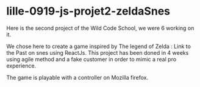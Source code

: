 # lille-0919-js-projet2-zeldaSnes

Here is the second project of the Wild Code School, we were 6 working on it.

We chose here to create a game inspired by The legend of Zelda : Link to the Past on snes using ReactJs. This project has been doned in 4 weeks using agile method and a fake customer in order to mimic a real pro experience.

The game is playable with a controller on Mozilla firefox.
